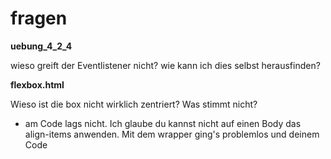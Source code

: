 # fragen

**uebung_4_2_4**  

wieso greift der Eventlistener nicht? wie kann ich dies selbst herausfinden?
  
  
  
  
**flexbox.html**  

Wieso ist die box nicht wirklich zentriert? Was stimmt nicht?


- am Code lags nicht. Ich  glaube du kannst nicht auf einen Body das align-items anwenden. Mit dem wrapper ging's problemlos und deinem Code